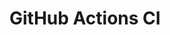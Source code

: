 # GitHub Actions CI



















































































































































































































































































































































































































































































































































































































































































































































